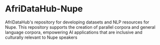 # AfriDataHub-Nupe
AfriDataHub's repository for developing datasets and NLP resources for Nupe. This repository supports the creation of parallel corpora and general language corpora, empowering AI applications that are inclusive and culturally relevant to Nupe speakers
